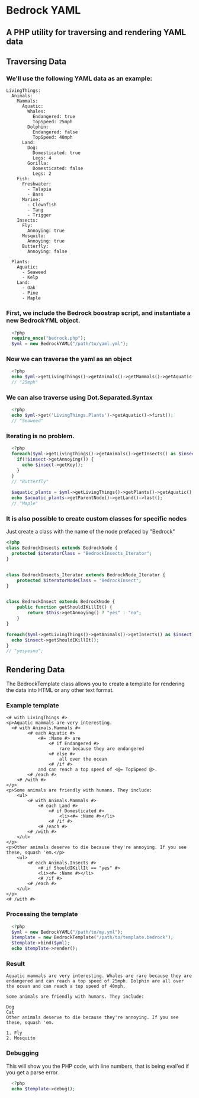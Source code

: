 # Bedrock YAML

## A PHP utility for traversing and rendering YAML data

## Traversing Data

### We'll use the following YAML data as an example:

```
LivingThings:
  Animals:
    Mammals:
      Aquatic:
        Whales:
          Endangered: true
          TopSpeed: 25mph
        Dolphin:
          Endangered: false
          TopSpeed: 40mph
      Land:
        Dog:
          Domesticated: true
          Legs: 4
        Gorilla:
          Domesticated: false
          Legs: 2
    Fish:
      Freshwater:
        - Talapia
        - Bass
      Marine:
        - Clownfish
        - Tang
        - Trigger
    Insects:
      Fly:
        Annoying: true        
      Mosquito:
        Annoying: true
      Butterfly:
        Annoying: false
        
  Plants:
    Aquatic:
      - Seaweed
      - Kelp
    Land:
      - Oak
      - Pine
      - Maple

```
### First, we include the Bedrock boostrap script, and instantiate a new BedrockYML object.
```php
  <?php
  require_once("bedrock.php");
  $yml = new BedrockYAML("/path/to/yaml.yml");
```

### Now we can traverse the yaml as an object
```php
  <?php
  echo $yml->getLivingThings()->getAnimals()->getMammals()->getAquatic()->getWhales()->getTopSpeed();
  // "25mph"
```
### We can also traverse using Dot.Separated.Syntax
```php
  <?php
  echo $yml->get('LivingThings.Plants')->getAquatic()->first();
  // "Seaweed"
```
### Iterating is no problem.
```php
  <?php
  foreach($yml->getLivingThings()->getAnimals()->getInsects() as $insect) {
    if(!$insect->getAnnoying()) {
      echo $insect->getKey();
    }
  }
  // "Butterfly"
  
  $aquatic_plants = $yml->getLivingThings()->getPlants()->getAquatic();
  echo $acuatic_plants->getParentNode()->getLand()->last();
  // "Maple"
```

### It is also possible to create custom classes for specific nodes
Just create a class with the name of the node prefaced by "Bedrock"

```php
<?php
class BedrockInsects extends BedrockNode {
  protected $iteratorClass = "BedrockInsects_Iterator";
}


class BedrockInsects_Iterator extends BedrockNode_Iterator {
	protected $iteratorNodeClass = "BedrockInsect";
}


class BedrockInsect extends BedrockNode {
	public function getShouldIKillIt() {		
		return $this->getAnnoying() ? "yes" : "no";
	}
}

foreach($yml->getLivingThings()->getAnimals()->getInsects() as $insect) {
  echo $insect->getShouldIKillIt();
}
// "yesyesno";
```

## Rendering Data

The BedrockTemplate class allows you to create a template for rendering the data into HTML or any other text format.

### Example template
```
<# with LivingThings #>
<p>Aquatic mammals are very interesting.
  <# with Animals.Mammals #>
		<# each Aquatic #>
			<#= :Name #> are 
				<# if Endangered #>
					rare because they are endangered
				<# else #>
					all over the ocean
				<# /if #>
			and can reach a top speed of <@= TopSpeed @>.
		<# /each #>
	<# /with #>
</p>
<p>Some animals are friendly with humans. They include:
	<ul>
		<# with Animals.Mammals #>
			<# each Land #>
				<# if Domesticated #>
					<li><#= :Name #></li>
				<# /if #>
			<# /each #>
		<# /with #>
	</ul>
</p>
<p>Other animals deserve to die because they're annoying. If you see these, squash 'em.</p>
	<ul>
		<# each Animals.Insects #>		
			<# if ShouldIKillIt == "yes" #>
			<li><#= :Name #></li>
			<# /if #>
		<# /each #>
	</ul>
</p>
<# /with #>
```
### Processing the template
```php
  <?php
  $yml = new BedrockYAML("/path/to/my.yml");
  $template = new BedrockTemplate("/path/to/template.bedrock");
  $template->bind($yml);
  echo $template->render();
```

### Result
```
Aquatic mammals are very interesting. Whales are rare because they are endangered and can reach a top speed of 25mph. Dolphin are all over the ocean and can reach a top speed of 40mph.

Some animals are friendly with humans. They include:

Dog
Cat
Other animals deserve to die because they're annoying. If you see these, squash 'em.

1. Fly
2. Mosquito
```
### Debugging
This will show you the PHP code, with line numbers, that is being eval'ed if you get a parse error.
```php
  <?php
  echo $template->debug();
```